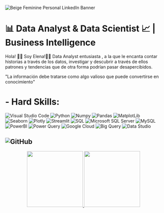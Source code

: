 
 ![Beige Feminine Personal LinkedIn Banner](https://user-images.githubusercontent.com/123492666/223754396-8af3b140-de68-48fd-9c85-0142a5af85fc.png)



 # 📊 Data Analyst & Data Scientist 📈 | Business Intelligence 


Hola! 👋🏻 Soy Elena!👩‍💻 Data Analyst entusiasta , a la que le encanta contar historias a través de los datos, investigar y descubrir a través de ellos patrones y tendencias que de otra forma podrían pasar desapercibidos. 

   "La información debe tratarse como algo valioso que puede convertirse en conocimiento"


 # - Hard Skills:
 
 ![Visual Studio Code](https://img.shields.io/badge/Visual%20Studio%20Code-0078d7.svg?style=for-the-badge&logo=visual-studio-code&logoColor=white)
 ![Python](https://img.shields.io/badge/python-3670A0?style=for-the-badge&logo=python&logoColor=ffdd54) 
 ![Numpy](https://camo.githubusercontent.com/a1c5e9056e3be1e1058d8517b025af60f61f75395a78245776db71a7703aff9c/68747470733a2f2f696d672e736869656c64732e696f2f62616467652f6e756d70792d2532333031333234332e7376673f7374796c653d666f722d7468652d6261646765266c6f676f3d6e756d7079266c6f676f436f6c6f723d7768697465)
 ![Pandas](https://camo.githubusercontent.com/f737c8a9e60949e59f80fcca0b0019df76efb3c8ae56d38736bb93e44b447000/68747470733a2f2f696d672e736869656c64732e696f2f62616467652f70616e6461732d2532333135303435382e7376673f7374796c653d666f722d7468652d6261646765266c6f676f3d70616e646173266c6f676f436f6c6f723d7768697465)
 ![MatplotLib](https://camo.githubusercontent.com/60b341aec860c05e0322d6bc031082729044102fb633ae271d0b734d1338d9f1/68747470733a2f2f696d672e736869656c64732e696f2f62616467652f4d6174706c6f746c69622d2532333336373041302e7376673f7374796c653d666f722d7468652d6261646765266c6f676f3d4d6174706c6f746c6962266c6f676f436f6c6f723d626c61636b)
 ![Seaborn](https://img.shields.io/badge/seaborn-3670A0?style=for-the-badge&logo=seaborn&logoColor=white)
 ![Plotly](https://camo.githubusercontent.com/2f9c3edd9ff2d48dd262b930c3f5faf9d5956ae61661f2df1d4c941f143d36c8/68747470733a2f2f696d672e736869656c64732e696f2f62616467652f506c6f746c792d2532333346344637352e7376673f7374796c653d666f722d7468652d6261646765266c6f676f3d706c6f746c79266c6f676f436f6c6f723d7768697465)
 ![Streamlit](https://camo.githubusercontent.com/27f9e1c4062695ef12a17ce0b00154309d617afab8e9cd09578f9efb7a55b0ac/68747470733a2f2f696d672e736869656c64732e696f2f62616467652f53747265616d6c69742d4546333933393f7374796c653d666f722d7468652d6261646765266c6f676f3d53747265616d6c6974266c6f676f436f6c6f723d7768697465)
 ![SQL](https://img.shields.io/badge/SQL-3670A0?style=for-the-badge&logo=SQL&logoColor=dark)
 ![Microsoft SQL Server](https://img.shields.io/badge/Microsoft%20SQL%20Server-3670A0?style=for-the-badge&logo=SQL&logoColor=dark)
 ![MySQL](https://camo.githubusercontent.com/918fce8d50581bd97b7133e677a78ed2cad14f970522f219daaeb6d1c81060e1/68747470733a2f2f696d672e736869656c64732e696f2f62616467652f6d7973716c2d2532333030662e7376673f7374796c653d666f722d7468652d6261646765266c6f676f3d6d7973716c266c6f676f436f6c6f723d7768697465)
 ![PowerBI](https://camo.githubusercontent.com/d10e346678b885e7ebed0f04e8a2e0874c276520997b070623819cfea2f02d8a/68747470733a2f2f696d672e736869656c64732e696f2f62616467652f706f7765725f62692d4632433831313f7374796c653d666f722d7468652d6261646765266c6f676f3d706f7765726269266c6f676f436f6c6f723d626c61636b)
 ![Power Query](https://img.shields.io/badge/PowerQuery-3670A0?style=for-the-badge&logo=SQL&logoColor=dark)
 ![Google Cloud](https://img.shields.io/badge/Google_Cloud-4285F4?style=for-the-badge&logo=google-cloud&logoColor=white)
 ![Big Query](https://img.shields.io/badge/BigQuery-4285F4?style=for-the-badge&logo=google-cloud&logoColor=white)
 ![Data Studio](https://img.shields.io/badge/DataStudio-4285F4?style=for-the-badge&logo=google-cloud&logoColor=white)

 
 ##  ![GitHub](https://camo.githubusercontent.com/f6d50128cb007f85916b7a899da5d94f654dce35a37331c8d28573aef46f4274/68747470733a2f2f696d672e736869656c64732e696f2f62616467652f6769746875622d2532333132313031312e7376673f7374796c653d666f722d7468652d6261646765266c6f676f3d676974687562266c6f676f436f6c6f723d7768697465)
 
 <div align="center">
  <a href="https://github.com/ElenaPindado">
  <img height="180em" src="https://github-readme-stats-sigma-five.vercel.app/api?username=ElenaPindado&show_icons=true&theme=radical&include_all_commits=true&count_private=true"/>
  <img height="180em" src="https://github-readme-stats-sigma-five.vercel.app/api/top-langs/?username=ElenaPindado&layout=compact&langs_count=20&theme=radical"/>
</div>
 
 
